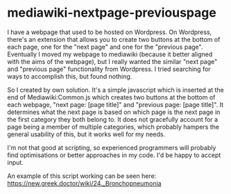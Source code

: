 # mediawiki-nextpage-previouspage
I have a webpage that used to be hosted on Wordpress. On Wordpress, there's an extension that allows you to create two buttons at the bottom of each page, one for the "next page" and one for the "previous page". Eventually I moved my webpage to mediawiki (because it better aligned with the aims of the webpage), but I really wanted the similar "next page" and "previous page" functionality from Wordpress. I tried searching for ways to accomplish this, but found nothing.

So I created by own solution. It's a simple javascript which is inserted at the end of Mediawiki:Common.js which creates two buttons at the bottom of each webpage, "next page: [page title]" and "previous page: [page title]". It determines what the next page is based on which page is the next page in the first category they both belong to. It does not gracefully account for a page being a member of multiple categories, which probably hampers the general usability of this, but it works well for my needs.

I'm not that good at scripting, so experienced programmers will probably find optimisations or better approaches in my code. I'd be happy to accept input.

An example of this script working can be seen here: https://new.greek.doctor/wiki/24._Bronchopneumonia
